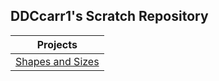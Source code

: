 ## DDCcarr1's Scratch Repository

| Projects                                      |
|-----------------------------------------------|
| [Shapes and Sizes](/shapes-and-sizes/) |
